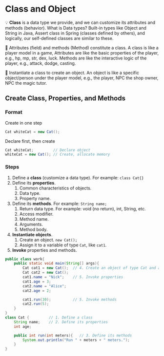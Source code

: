# Class and Object

💡 **Class** is a data type we provide, and we can customize its attributes and methods (behavior).
What is Data types? Built-in types like Object and String in Java, Assert class in Spring (classes defined by others), and logically, our self-defined classes are similar to these.

📌 Attributes (field) and methods (Method) constitute a class.
A class is like a player model in a game,
Attributes are like the basic properties of the player, e.g., hp, mp, str, dex, luck.
Methods are like the interactive logic of the player, e.g., attack, dodge, casting.

👾 Instantiate a class to create an object.
An object is like a specific object/person under the player model, e.g., the player, NPC the shop owner, NPC the magic tutor.





## Create Class, Properties, and Methods

### Format

Create in one step

```java
Cat whiteCat = new Cat();
```

Declare first, then create

```java
Cat whiteCat;         // Declare object
whiteCat = new Cat(); // Create, allocate memory
```

### Steps

1. Define a **class** (customize a data type). For example: `class Cat{}`
2. Define its **properties**.
    1. Common characteristics of objects.
    2. Data type.
    3. Property name.
3. Define its **methods**. For example: `String name;`
    1. Return data type. For example: void (no return), int, String, etc.
    2. Access modifier.
    3. Method name.
    4. Arguments.
    5. Method body.
4. **Instantiate objects**.
    1. Create an object. `new Cat();`
    2. Assign it to a variable of type `Cat`, like `cat1`.
5. **Invoke** properties and methods.

```java
public class work{
	public static void main(String[] args){
		Cat cat1 = new Cat();  // 4. Create an object of type Cat and assign it to a variable
		Cat cat2 = new Cat();
		cat1.name = "Nick";    // 5. Invoke properties
		cat1.age = 3;
		cat2.name = "Alice";
		cat2.age = 2;

		cat1.run(30);          // 5. Invoke methods
		cat2.run(5);
	}
}
class Cat {      	// 1. Define a class
	String name;	// 2. Define its properties
	int age;

	public int run(int meters){   // 3. Define its methods
		System.out.println("Run " + meters + " meters.");
	}
}
```